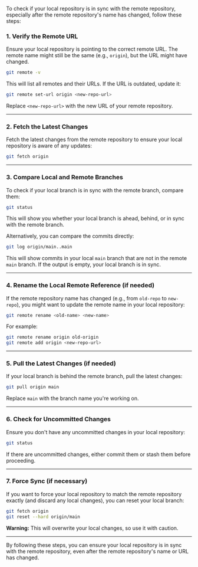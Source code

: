 To check if your local repository is in sync with the remote repository, especially after the remote repository's name has changed, follow these steps:

### 1. **Verify the Remote URL**
   Ensure your local repository is pointing to the correct remote URL. The remote name might still be the same (e.g., `origin`), but the URL might have changed.

   ```bash
   git remote -v
   ```

   This will list all remotes and their URLs. If the URL is outdated, update it:

   ```bash
   git remote set-url origin <new-repo-url>
   ```

   Replace `<new-repo-url>` with the new URL of your remote repository.

---

### 2. **Fetch the Latest Changes**
   Fetch the latest changes from the remote repository to ensure your local repository is aware of any updates:

   ```bash
   git fetch origin
   ```

---

### 3. **Compare Local and Remote Branches**
   To check if your local branch is in sync with the remote branch, compare them:

   ```bash
   git status
   ```

   This will show you whether your local branch is ahead, behind, or in sync with the remote branch.

   Alternatively, you can compare the commits directly:

   ```bash
   git log origin/main..main
   ```

   This will show commits in your local `main` branch that are not in the remote `main` branch. If the output is empty, your local branch is in sync.

---

### 4. **Rename the Local Remote Reference (if needed)**
   If the remote repository name has changed (e.g., from `old-repo` to `new-repo`), you might want to update the remote name in your local repository:

   ```bash
   git remote rename <old-name> <new-name>
   ```

   For example:

   ```bash
   git remote rename origin old-origin
   git remote add origin <new-repo-url>
   ```

---

### 5. **Pull the Latest Changes (if needed)**
   If your local branch is behind the remote branch, pull the latest changes:

   ```bash
   git pull origin main
   ```

   Replace `main` with the branch name you're working on.

---

### 6. **Check for Uncommitted Changes**
   Ensure you don't have any uncommitted changes in your local repository:

   ```bash
   git status
   ```

   If there are uncommitted changes, either commit them or stash them before proceeding.

---

### 7. **Force Sync (if necessary)**
   If you want to force your local repository to match the remote repository exactly (and discard any local changes), you can reset your local branch:

   ```bash
   git fetch origin
   git reset --hard origin/main
   ```

   **Warning:** This will overwrite your local changes, so use it with caution.

---

By following these steps, you can ensure your local repository is in sync with the remote repository, even after the remote repository's name or URL has changed.